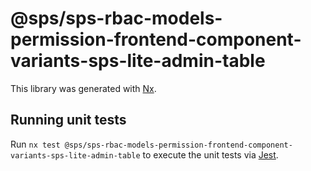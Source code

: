 # @sps/sps-rbac-models-permission-frontend-component-variants-sps-lite-admin-table

This library was generated with [Nx](https://nx.dev).

## Running unit tests

Run `nx test @sps/sps-rbac-models-permission-frontend-component-variants-sps-lite-admin-table` to execute the unit tests via [Jest](https://jestjs.io).
